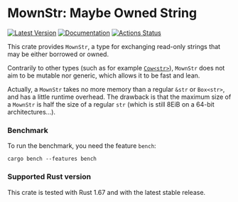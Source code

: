 MownStr: Maybe Owned String
===========================

[![Latest Version](https://img.shields.io/crates/v/mownstr.svg)](https://crates.io/crates/mownstr)
[![Documentation](https://docs.rs/mownstr/badge.svg)](https://docs.rs/mownstr/)
[![Actions Status](https://github.com/pchampin/mownstr/actions/workflows/lint_and_test.yml/badge.svg)](https://github.com/pchampin/mownstr/actions)

This crate provides `MownStr`,
a type for exchanging read-only strings that may be either borrowed or owned.

Contrarily to other types (such as for example [`Cow<str>`]),
`MownStr` does not aim to be mutable nor generic,
which allows it to be fast and lean.

Actually, a `MownStr` takes no more memory than a regular `&str` or `Box<str>`,
and has a little runtime overhead.
The drawback is that the maximum size of a `MownStr`
is half the size of a regular `str`
(which is still 8EiB on a 64-bit architectures...).

[`Cow<str>`]: https://doc.rust-lang.org/std/borrow/enum.Cow.html

### Benchmark

To run the benchmark, you need the feature `bench`:

```
cargo bench --features bench
```

### Supported Rust version

This crate is tested with Rust 1.67 and with the latest stable release.
